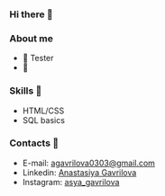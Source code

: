 ### Hi there 👋

### About me

- 🐞 Tester
- 💜 

### Skills 🤩

- HTML/CSS
- SQL basics

### Contacts 📲
- E-mail: [agavrilova0303@gmail.com](mailto:agavrilova0303@gmail.com)
- Linkedin: [Anastasiya Gavrilova](https://www.linkedin.com/in/anastasiya-gavrilova)
- Instagram: [asya_gavrilova](https://www.instagram.com/asya_gavrilova)

<!--
**AsyaGavrilova/AsyaGavrilova** is a ✨ _special_ ✨ repository because its `README.md` (this file) appears on your GitHub profile.

Here are some ideas to get you started:

- 🔭 I’m currently working on ...
- 🌱 I’m currently learning ...
- 👯 I’m looking to collaborate on ...
- 🤔 I’m looking for help with ...
- 💬 Ask me about ...
- 📫 How to reach me: ...
- 😄 Pronouns: ...
- ⚡ Fun fact: ...
-->
